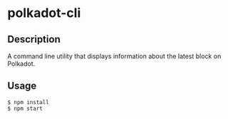 # polkadot-cli
## Description
A command line utility that displays information about the latest block on Polkadot.

## Usage
```
$ npm install
$ npm start
```

